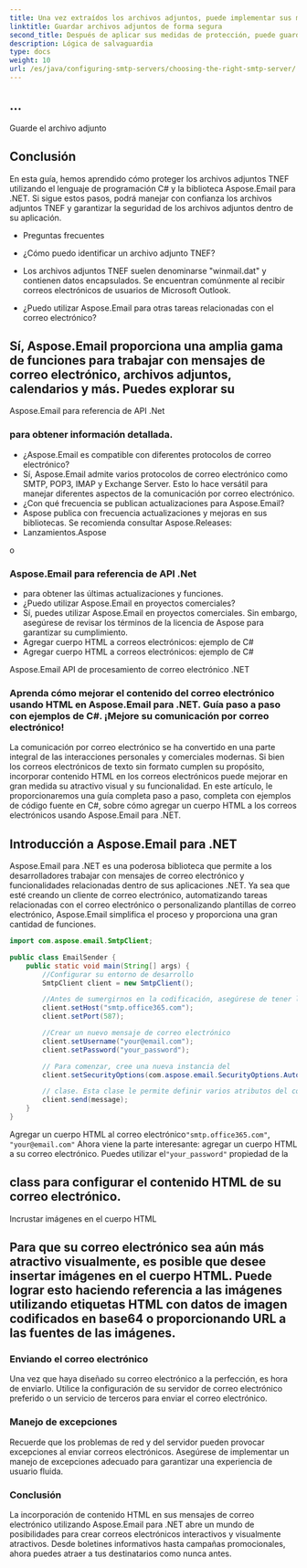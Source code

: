 ```yaml
---
title: Una vez extraídos los archivos adjuntos, puede implementar sus medidas de protección. Esto podría incluir escanear en busca de malware, validar tipos de archivos o cifrar los archivos adjuntos.
linktitle: Guardar archivos adjuntos de forma segura
second_title: Después de aplicar sus medidas de protección, puede guardar los archivos adjuntos de forma segura:
description: Lógica de salvaguardia
type: docs
weight: 10
url: /es/java/configuring-smtp-servers/choosing-the-right-smtp-server/
---
```


##  ...

 Guarde el archivo adjunto

## Conclusión

En esta guía, hemos aprendido cómo proteger los archivos adjuntos TNEF utilizando el lenguaje de programación C# y la biblioteca Aspose.Email para .NET. Si sigue estos pasos, podrá manejar con confianza los archivos adjuntos TNEF y garantizar la seguridad de los archivos adjuntos dentro de su aplicación.

- Preguntas frecuentes

- ¿Cómo puedo identificar un archivo adjunto TNEF?

- Los archivos adjuntos TNEF suelen denominarse "winmail.dat" y contienen datos encapsulados. Se encuentran comúnmente al recibir correos electrónicos de usuarios de Microsoft Outlook.

- ¿Puedo utilizar Aspose.Email para otras tareas relacionadas con el correo electrónico?

##  Sí, Aspose.Email proporciona una amplia gama de funciones para trabajar con mensajes de correo electrónico, archivos adjuntos, calendarios y más. Puedes explorar su

Aspose.Email para referencia de API .Net

###  para obtener información detallada.

- ¿Aspose.Email es compatible con diferentes protocolos de correo electrónico?
- Sí, Aspose.Email admite varios protocolos de correo electrónico como SMTP, POP3, IMAP y Exchange Server. Esto lo hace versátil para manejar diferentes aspectos de la comunicación por correo electrónico.
- ¿Con qué frecuencia se publican actualizaciones para Aspose.Email?
-  Aspose publica con frecuencia actualizaciones y mejoras en sus bibliotecas. Se recomienda consultar Aspose.Releases:
- Lanzamientos.Aspose

 o

### Aspose.Email para referencia de API .Net

-  para obtener las últimas actualizaciones y funciones.
- ¿Puedo utilizar Aspose.Email en proyectos comerciales?
- Sí, puedes utilizar Aspose.Email en proyectos comerciales. Sin embargo, asegúrese de revisar los términos de la licencia de Aspose para garantizar su cumplimiento.
-  Agregar cuerpo HTML a correos electrónicos: ejemplo de C#
-  Agregar cuerpo HTML a correos electrónicos: ejemplo de C#

 Aspose.Email API de procesamiento de correo electrónico .NET

### Aprenda cómo mejorar el contenido del correo electrónico usando HTML en Aspose.Email para .NET. Guía paso a paso con ejemplos de C#. ¡Mejore su comunicación por correo electrónico!

La comunicación por correo electrónico se ha convertido en una parte integral de las interacciones personales y comerciales modernas. Si bien los correos electrónicos de texto sin formato cumplen su propósito, incorporar contenido HTML en los correos electrónicos puede mejorar en gran medida su atractivo visual y su funcionalidad. En este artículo, le proporcionaremos una guía completa paso a paso, completa con ejemplos de código fuente en C#, sobre cómo agregar un cuerpo HTML a los correos electrónicos usando Aspose.Email para .NET.

## Introducción a Aspose.Email para .NET

Aspose.Email para .NET es una poderosa biblioteca que permite a los desarrolladores trabajar con mensajes de correo electrónico y funcionalidades relacionadas dentro de sus aplicaciones .NET. Ya sea que esté creando un cliente de correo electrónico, automatizando tareas relacionadas con el correo electrónico o personalizando plantillas de correo electrónico, Aspose.Email simplifica el proceso y proporciona una gran cantidad de funciones.

```java
import com.aspose.email.SmtpClient;

public class EmailSender {
    public static void main(String[] args) {
        //Configurar su entorno de desarrollo
        SmtpClient client = new SmtpClient();

        //Antes de sumergirnos en la codificación, asegúrese de tener la biblioteca Aspose.Email para .NET integrada en su proyecto. Puede hacer esto a través del administrador de paquetes NuGet.
        client.setHost("smtp.office365.com");
        client.setPort(587);

        //Crear un nuevo mensaje de correo electrónico
        client.setUsername("your@email.com");
        client.setPassword("your_password");

        // Para comenzar, cree una nueva instancia del
        client.setSecurityOptions(com.aspose.email.SecurityOptions.Auto);

        // clase. Esta clase le permite definir varios atributos del correo electrónico, como remitente, destinatarios, asunto y archivos adjuntos.
        client.send(message);
    }
}
```

Agregar un cuerpo HTML al correo electrónico`"smtp.office365.com"`, `"your@email.com"` Ahora viene la parte interesante: agregar un cuerpo HTML a su correo electrónico. Puedes utilizar el`"your_password"` propiedad de la

##  class para configurar el contenido HTML de su correo electrónico.

Incrustar imágenes en el cuerpo HTML

## Para que su correo electrónico sea aún más atractivo visualmente, es posible que desee insertar imágenes en el cuerpo HTML. Puede lograr esto haciendo referencia a las imágenes utilizando etiquetas HTML con datos de imagen codificados en base64 o proporcionando URL a las fuentes de las imágenes.

### Enviando el correo electrónico

Una vez que haya diseñado su correo electrónico a la perfección, es hora de enviarlo. Utilice la configuración de su servidor de correo electrónico preferido o un servicio de terceros para enviar el correo electrónico.

### Manejo de excepciones

Recuerde que los problemas de red y del servidor pueden provocar excepciones al enviar correos electrónicos. Asegúrese de implementar un manejo de excepciones adecuado para garantizar una experiencia de usuario fluida.

### Conclusión

La incorporación de contenido HTML en sus mensajes de correo electrónico utilizando Aspose.Email para .NET abre un mundo de posibilidades para crear correos electrónicos interactivos y visualmente atractivos. Desde boletines informativos hasta campañas promocionales, ahora puedes atraer a tus destinatarios como nunca antes.